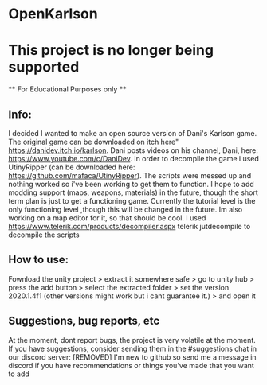 # OpenKarlson
# This project is no longer being supported
** For Educational Purposes only **

<h2> Info: </h2>

I decided I wanted to make an open source version of Dani's Karlson game. The original game can be downloaded on itch here" https://danidev.itch.io/karlson. Dani posts videos on his channel, Dani, here: https://www.youtube.com/c/DaniDev. In order to decompile the game i used UtinyRipper (can be downloaded here: https://github.com/mafaca/UtinyRipper). The scripts were messed up and nothing worked so i've been working to get them to function. I hope to add modding support (maps, weapons, materials) in the future, though the short term plan is just to get a functioning game. Currently the tutorial level is the only functioning level ,though this will be changed in the future. Im also working on a map editor for it, so that should be cool.
I used https://www.telerik.com/products/decompiler.aspx telerik jutdecompile to decompile the scripts
<h2> How to use: </h2>
Fownload the unity project > extract it somewhere safe > go to unity hub > press the add button > select the extracted folder > set the version 2020.1.4f1 (other versions might work but i cant guarantee it.) > and open it

<h2> Suggestions, bug reports, etc </h2>
At the moment, dont report bugs, the project is very volatile at the moment. 
If you have suggestions, consider sending them in the #suggestions chat in our discord server: [REMOVED]
I'm new to github so send me a message in discord if you have recommendations or things you've made that you want to add
